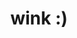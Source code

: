---
description: 自己画emoji，需要 iOS 10 以上。
layout: post
results:
- primaryGenreName: News
  version: '1.0'
  genreIds:
  - '6009'
  - '6016'
  formattedPrice: 免费
  artworkUrl60: http://is5.mzstatic.com/image/thumb/Purple71/v4/d9/b2/c9/d9b2c93c-96d8-7580-2390-79b5f707218e/source/60x60bb.jpg
  minimumOsVersion: '10.0'
  appletvScreenshotUrls: &a []
  sellerName: berlab UG (haftungsbeschraenkt)
  supportedDevices:
  - iPad2Wifi
  - iPad23G
  - iPhone4S
  - iPadThirdGen
  - iPadThirdGen4G
  - iPhone5
  - iPodTouchFifthGen
  - iPadFourthGen
  - iPadFourthGen4G
  - iPadMini
  - iPadMini4G
  - iPhone5c
  - iPhone5s
  - iPhone6
  - iPhone6Plus
  - iPodTouchSixthGen
  genres:
  - 新闻
  - 娱乐
  currentVersionReleaseDate: '2016-09-17T04:45:54Z'
  trackName: wink :)
  isVppDeviceBasedLicensingEnabled: true
  description: "Too many Emoticons out there? Takes too long to find the one
    expressing your feelings? \n\nBe smart with wink : ) and design your emoticon
    on the fly your self.\n\nWhat are you waiting?"
  price: 0
  trackId: 1152324153
  releaseDate: '2016-09-17T04:45:54Z'
  advisories: *a
  screenshotUrls:
  - http://a5.mzstatic.com/us/r30/Purple62/v4/33/ff/26/33ff265c-dc30-a030-fbd1-fb0deb6e495f/screen696x696.jpeg
  - http://a4.mzstatic.com/us/r30/Purple62/v4/5d/41/30/5d4130ca-d5ac-1938-c5d9-019d5bb81217/screen696x696.jpeg
  - http://a1.mzstatic.com/us/r30/Purple71/v4/39/3e/e3/393ee39b-ed3e-6cd5-d5e1-8054ccb02ff2/screen696x696.jpeg
  artistViewUrl: https://itunes.apple.com/cn/developer/berlab-ug-haftungsbeschraenkt/id890814126?uo=4
  primaryGenreId: 6009
  kind: software
  fileSizeBytes: '24115200'
  bundleId: io.berlab.wink
  trackContentRating: 4+
  trackCensoredName: wink :)
  contentAdvisoryRating: 4+
  isGameCenterEnabled: false
  artistName: berlab UG (haftungsbeschraenkt)
  languageCodesISO2A:
  - EN
  features:
  - iosUniversal
  wrapperType: software
  artworkUrl512: http://is5.mzstatic.com/image/thumb/Purple71/v4/d9/b2/c9/d9b2c93c-96d8-7580-2390-79b5f707218e/source/512x512bb.jpg
  artworkUrl100: http://is5.mzstatic.com/image/thumb/Purple71/v4/d9/b2/c9/d9b2c93c-96d8-7580-2390-79b5f707218e/source/100x100bb.jpg
  trackViewUrl: https://geo.itunes.apple.com/cn/app/wink/id1152324153?mt=8&uo=4
  artistId: 890814126
  currency: CNY
  ipadScreenshotUrls:
  - http://a5.mzstatic.com/us/r30/Purple71/v4/9b/da/e3/9bdae397-437a-b7cc-4c58-35c0f9909603/sc1024x768.jpeg
  - http://a4.mzstatic.com/us/r30/Purple71/v4/38/59/46/38594640-d079-8068-4dbf-b9bd3aa79dc5/sc1024x768.jpeg
  - http://a2.mzstatic.com/us/r30/Purple62/v4/8b/4a/a3/8b4aa313-5336-edd1-e5d7-1cd9f58b68ff/sc1024x768.jpeg
category: 新闻
tags: tag1
resultCount: 1
title: wink :)

---